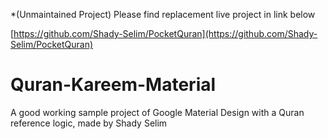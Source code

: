 *(Unmaintained Project) 
Please find replacement live project in link below

[https://github.com/Shady-Selim/PocketQuran](https://github.com/Shady-Selim/PocketQuran)

# Quran-Kareem-Material
A good working sample project of Google Material Design with a Quran reference logic, made by Shady Selim
